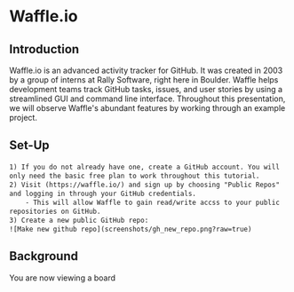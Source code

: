 # Waffle.io

## Introduction

Waffle.io is an advanced activity tracker for GitHub. It was created in 2003 by a group of interns at Rally Software, right here in Boulder. Waffle helps development teams track GitHub tasks, issues, and user stories by using a streamlined GUI and command line interface. Throughout this presentation, we will observe Waffle's abundant features by working through an example project. 

## Set-Up

	1) If you do not already have one, create a GitHub account. You will only need the basic free plan to work throughout this tutorial. 
	2) Visit (https://waffle.io/) and sign up by choosing "Public Repos" and logging in through your GitHub credentials. 
		- This will allow Waffle to gain read/write accss to your public repositories on GitHub.
	3) Create a new public GitHub repo:
	![Make new github repo](screenshots/gh_new_repo.png?raw=true)

## Background

You are now viewing a board